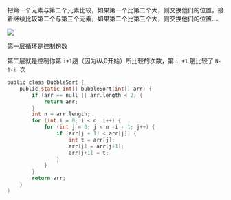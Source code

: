 把第一个元素与第二个元素比较，如果第一个比第二个大，则交换他们的位置。接着继续比较第二个与第三个元素，如果第二个比第三个大，则交换他们的位置….

![](https://ws4.sinaimg.cn/large/006tKfTcly1g0f21ub7l2g30m908rjuu.gif)



第一层循环是控制趟数

第二层就是控制你第 `i+1`趟（因为i从0开始）所比较的次数，第 `i +1` 趟比较了 `N-1-i `次

```c
public class BubbleSort {
    public static int[] bubbleSort(int[] arr) {
        if (arr == null || arr.length < 2) {
            return arr;
        }
        int n = arr.length;
        for (int i = 0; i < n; i++) {
            for (int j = 0; j < n -i - 1; j++) {
                if (arr[j + 1] < arr[j]) {
                    int t = arr[j];
                    arr[j] = arr[j+1];
                    arr[j+1] = t;
                }
            }
        }
        return arr;
    }
)
```

